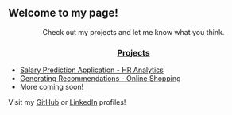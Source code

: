 
## Welcome to my page! ##

<center>Check out my projects and let me know what you think.</center>

### <center><u>Projects</u></center> ###
* [Salary Prediction Application - HR Analytics](https://github.com/deejayrusso/salary-prediction-portfolio)
* [Generating Recommendations -  Online Shopping](https://github.com/deejayrusso/E-Commerce-Recommendations) 
* More coming soon\! 

Visit my [GitHub](https://github.com/deejayrusso) or [LinkedIn](https://linkedin.com/in/dominick-russo/) profiles\!
